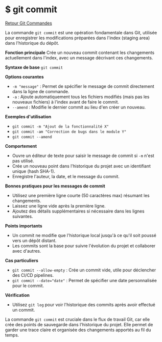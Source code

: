 # $ git commit

[Retour Git Commandes](./git_commandes.md)

La commande `git commit` est une opération fondamentale dans Git, utilisée pour enregistrer les modifications préparées dans l'index (staging area) dans l'historique du dépôt.

**Fonction principale** 
Crée un nouveau commit contenant les changements actuellement dans l'index, avec un message décrivant ces changements.

**Syntaxe de base** 
`git commit`

**Options courantes** 

- `-m "message"` : Permet de spécifier le message de commit directement dans la ligne de commande.
- `-a` : Ajoute automatiquement tous les fichiers modifiés (mais pas les nouveaux fichiers) à l'index avant de faire le commit.
- `--amend` : Modifie le dernier commit au lieu d'en créer un nouveau.

**Exemples d'utilisation** 

- `git commit -m "Ajout de la fonctionnalité X"`
- `git commit -am "Correction de bugs dans le module Y"`
- `git commit --amend`

**Comportement** 

- Ouvre un éditeur de texte pour saisir le message de commit si `-m` n'est pas utilisé.
- Crée un nouveau point dans l'historique du projet avec un identifiant unique (hash SHA-1).
- Enregistre l'auteur, la date, et le message du commit.

**Bonnes pratiques pour les messages de commit** 

- Utilisez une première ligne courte (50 caractères max) résumant les changements.
- Laissez une ligne vide après la première ligne.
- Ajoutez des détails supplémentaires si nécessaire dans les lignes suivantes.

**Points importants** 

- Un commit ne modifie que l'historique local jusqu'à ce qu'il soit poussé vers un dépôt distant.
- Les commits sont la base pour suivre l'évolution du projet et collaborer avec d'autres.

**Cas particuliers** 

- `git commit --allow-empty` : Crée un commit vide, utile pour déclencher des CI/CD pipelines.
- `git commit --date="date"` : Permet de spécifier une date personnalisée pour le commit.

**Vérification** 

- Utilisez `git log` pour voir l'historique des commits après avoir effectué un commit.

La commande `git commit` est cruciale dans le flux de travail Git, car elle crée des points de sauvegarde dans l'historique du projet. Elle permet de garder une trace claire et organisée des changements apportés au fil du temps.